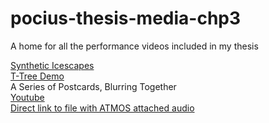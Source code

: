 # pocius-thesis-media-chp3
A home for all the performance videos included in my thesis

[Synthetic Icescapes
](https://www.youtube.com/watch?v=Jn8iVg3SdPk&ab_channel=IDMIL
) \
[T-Tree Demo](https://youtu.be/MEckONWnYTA) \
A Series of Postcards, Blurring Together \
[Youtube](https://youtu.be/KOhy9aR8rIc
) \
[Direct link to file with ATMOS attached audio
](https://drive.google.com/file/d/1fqp7A9VEr95FK6tOpOJgK3MYrMg7f9PI/view?usp=drive_link) 
